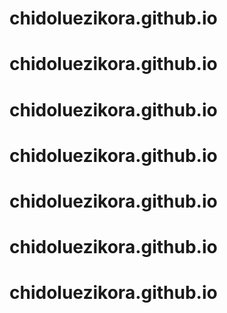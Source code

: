# chidoluezikora.github.io
# chidoluezikora.github.io
# chidoluezikora.github.io
# chidoluezikora.github.io
# chidoluezikora.github.io
# chidoluezikora.github.io
# chidoluezikora.github.io
